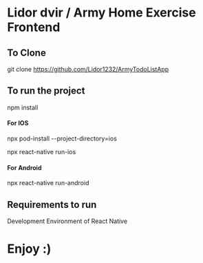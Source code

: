 
# Lidor dvir / Army Home Exercise Frontend

## To Clone

git clone https://github.com/Lidor1232/ArmyTodoListApp

## To run the project

npm install

#### For IOS

npx pod-install --project-directory=ios

npx react-native run-ios

#### For Android

npx react-native run-android

## Requirements to run

Development Environment of React Native

# Enjoy :)

